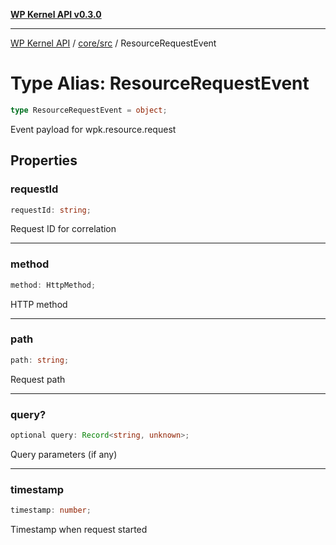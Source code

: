 [**WP Kernel API v0.3.0**](../../../README.md)

---

[WP Kernel API](../../../README.md) / [core/src](../README.md) / ResourceRequestEvent

# Type Alias: ResourceRequestEvent

```ts
type ResourceRequestEvent = object;
```

Event payload for wpk.resource.request

## Properties

### requestId

```ts
requestId: string;
```

Request ID for correlation

---

### method

```ts
method: HttpMethod;
```

HTTP method

---

### path

```ts
path: string;
```

Request path

---

### query?

```ts
optional query: Record<string, unknown>;
```

Query parameters (if any)

---

### timestamp

```ts
timestamp: number;
```

Timestamp when request started
